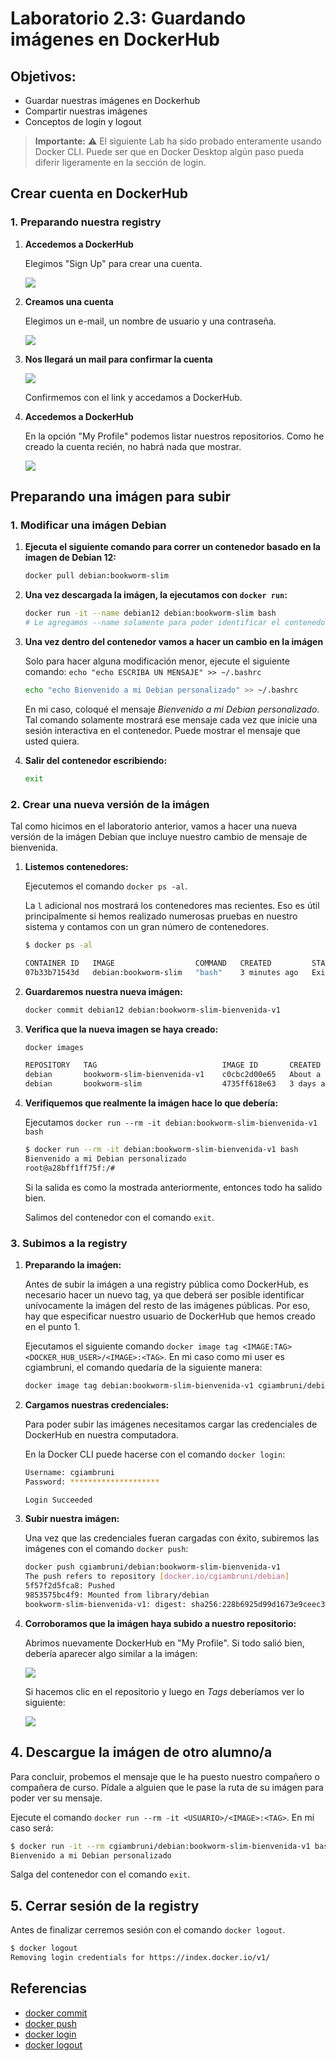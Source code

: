 # Laboratorio 2.3: Guardando imágenes en DockerHub

## Objetivos:
- Guardar nuestras imágenes en Dockerhub
- Compartir nuestras imágenes
- Conceptos de login y logout

>**Importante:** ⚠️ El siguiente Lab ha sido probado enteramente usando Docker CLI. Puede ser que en Docker Desktop algún paso pueda diferir ligeramente en la sección de login.

##  Crear cuenta en DockerHub

### 1. Preparando nuestra registry

1. **Accedemos a DockerHub**

    Elegimos "Sign Up" para crear una cuenta.

    ![](./img/lab6.png)

2. **Creamos una cuenta**

    Elegimos un e-mail, un nombre de usuario y una contraseña.

    ![](./img/lab7.png)

3. **Nos llegará un mail para confirmar la cuenta**

    ![](./img/lab8.png)

    Confirmemos con el link y accedamos a DockerHub.

4. **Accedemos a DockerHub**

    En la opción "My Profile" podemos listar nuestros repositorios. Como he creado la cuenta recién, no habrá nada que mostrar.

    ![](./img/lab9.png)



## Preparando una imágen para subir

### 1. Modificar una imágen Debian

1. **Ejecuta el siguiente comando para correr un contenedor basado en la imagen de Debian 12:**

    ```bash
    docker pull debian:bookworm-slim
    ```

2. **Una vez descargada la imágen, la ejecutamos con `docker run`:**

    ```bash
    docker run -it --name debian12 debian:bookworm-slim bash
    # Le agregamos --name solamente para poder identificar el contenedor
    ```

3. **Una vez dentro del contenedor vamos a hacer un cambio en la imágen**

    Solo para hacer alguna modificación menor, ejecute el siguiente comando: `echo "echo ESCRIBA UN MENSAJE" >> ~/.bashrc`

    ```bash
    echo "echo Bienvenido a mi Debian personalizado" >> ~/.bashrc
    ```

    En mi caso, coloqué el mensaje _Bienvenido a mi Debian personalizado_. Tal comando solamente mostrará ese mensaje cada vez que inicie una sesión interactiva en el contenedor. Puede mostrar el mensaje que usted quiera.

4. **Salir del contenedor escribiendo:**

    ```bash
    exit
    ```

### 2. Crear una nueva versión de la imágen

Tal como hicimos en el laboratorio anterior, vamos a hacer una nueva versión de la imágen Debian que incluye nuestro cambio de mensaje de bienvenida.

1. **Listemos contenedores:**
    
    Ejecutemos el comando `docker ps -al`.

    La `l` adicional nos mostrará los contenedores mas recientes. Eso es útil principalmente si hemos realizado numerosas pruebas en nuestro sistema y contamos con un gran número de contenedores.

    ```bash
    $ docker ps -al

    CONTAINER ID   IMAGE                  COMMAND   CREATED         STATUS                          PORTS     NAMES
    07b33b71543d   debian:bookworm-slim   "bash"    3 minutes ago   Exited (0) About a minute ago             debian12

    ```

2. **Guardaremos nuestra nueva imágen:**

    ```bash
    docker commit debian12 debian:bookworm-slim-bienvenida-v1
    ```

3. **Verifica que la nueva imagen se haya creado:**

    ```bash
    docker images

    REPOSITORY   TAG                            IMAGE ID       CREATED              SIZE
    debian       bookworm-slim-bienvenida-v1    c0cbc2d00e65   About a minute ago   74.8MB
    debian       bookworm-slim                  4735ff618e63   3 days ago           74.8MB
    ```

4. **Verifiquemos que realmente la imágen hace lo que debería:**
    
    Ejecutamos `docker run --rm -it debian:bookworm-slim-bienvenida-v1 bash`

    ```bash
    $ docker run --rm -it debian:bookworm-slim-bienvenida-v1 bash
    Bienvenido a mi Debian personalizado
    root@a28bff1ff75f:/# 
    ```

    Si la salida es como la mostrada anteriormente, entonces todo ha salido bien.

    Salimos del contenedor con el comando `exit`.



### 3. Subimos a la registry

1. **Preparando la imaǵen:**

    Antes de subir la imágen a una registry pública como DockerHub, es necesario hacer un nuevo tag, ya que deberá ser posible identificar unívocamente la imágen del resto de las imágenes públicas. Por eso, hay que especificar nuestro usuario de DockerHub que hemos creado en el punto 1.

    Ejecutamos el siguiente comando `docker image tag <IMAGE:TAG> <DOCKER_HUB_USER>/<IMAGE>:<TAG>`. En mi caso como mi user es cgiambruni, el comando quedaría de la siguiente manera:

    ```bash
    docker image tag debian:bookworm-slim-bienvenida-v1 cgiambruni/debian:bookworm-slim-bienvenida-v1
    ```

2. **Cargamos nuestras credenciales:**

    Para poder subir las imágenes necesitamos cargar las credenciales de DockerHub en nuestra computadora.

    En la Docker CLI puede hacerse con el comando `docker login`:

    ```bash
    Username: cgiambruni
    Password: ********************

    Login Succeeded
    ```

3. **Subir nuestra imágen:**

    Una vez que las credenciales fueran cargadas con éxito, subiremos las imágenes con el comando `docker push`:

    ```bash
    docker push cgiambruni/debian:bookworm-slim-bienvenida-v1 
    The push refers to repository [docker.io/cgiambruni/debian]
    5f57f2d5fca8: Pushed 
    9853575bc4f9: Mounted from library/debian 
    bookworm-slim-bienvenida-v1: digest: sha256:228b6925d99d1673e9ceec3ff6763152d105ba2a6a26eae233a2c324f4e59f9f size: 736

    ```

4. **Corroboramos que la imágen haya subido a nuestro repositorio:**

    Abrimos nuevamente DockerHub en "My Profile". Si todo salió bien, debería aparecer algo similar a la imágen:

    ![](./img/lab10.png)

    Si hacemos clic en el repositorio y luego en _Tags_ deberíamos ver lo siguiente:

    ![](./img/lab11.png)



## 4. Descargue la imágen de otro alumno/a

Para concluir, probemos el mensaje que le ha puesto nuestro compañero o compañera de curso. Pídale a alguien que le pase la ruta de su imágen para poder ver su mensaje.

Ejecute el comando `docker run --rm -it <USUARIO>/<IMAGE>:<TAG>`. En mi caso será:

```bash
$ docker run -it --rm cgiambruni/debian:bookworm-slim-bienvenida-v1 bash
Bienvenido a mi Debian personalizado
```

Salga del contenedor con el comando `exit`.
    
## 5. Cerrar sesión de la registry

Antes de finalizar cerremos sesión con el comando `docker logout`.

```bash
$ docker logout
Removing login credentials for https://index.docker.io/v1/

```






## Referencias

- <a href="https://docs.docker.com/reference/cli/docker/container/commit/" target="_blank">docker commit</a>
- <a href="https://docs.docker.com/reference/cli/docker/image/push/" target="_blank">docker push</a>
- <a href="https://docs.docker.com/reference/cli/docker/login/" target="_blank">docker login</a>
- <a href="https://docs.docker.com/reference/cli/docker/logout/" target="_blank">docker logout</a>


